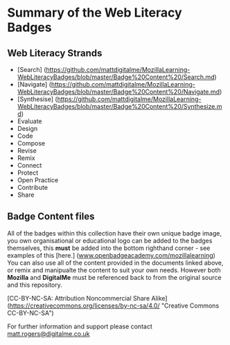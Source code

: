 # Summary of the Web Literacy Badges

## Web Literacy Strands
* [Search] (https://github.com/mattdigitalme/MozillaLearning-WebLiteracyBadges/blob/master/Badge%20Content%20/Search.md)
* [Navigate] (https://github.com/mattdigitalme/MozillaLearning-WebLiteracyBadges/blob/master/Badge%20Content%20/Navigate.md)
* [Synthesise] (https://github.com/mattdigitalme/MozillaLearning-WebLiteracyBadges/blob/master/Badge%20Content%20/Synthesize.md)
* Evaluate
* Design
* Code
* Compose
* Revise
* Remix
* Connect
* Protect
* Open Practice
* Contribute
* Share

## Badge Content files

All of the badges within this collection have their own unique badge image, you own organisational or educational logo can be added to the badges themselves, this **must** be added into the bottom righthand corner - see examples of this [here.] (www.openbadgeacademy.com/mozillalearning) 
You can also use all of the content provided in the documents linked above, or remix and manipualte the content to suit your own needs. However both **Mozilla** and **DigitalMe** must be referenced back to from the original source and this repository.

[CC-BY-NC-SA: Attribution Noncommercial Share Alike] (https://creativecommons.org/licenses/by-nc-sa/4.0/ "Creative Commons CC-BY-NC-SA")

For further information and support please contact matt.rogers@digitalme.co.uk
